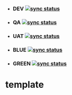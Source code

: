 - ### DEV [![sync status](https://argocd.devops.eu-west-1.digitalmonster.click/api/badge?name=comments-dev-dta-eu-west-1&revision=true)](https://argocd.digitalmonster.click/applications/comments-dev-dta-eu-west-1)
- ### QA [![sync status](https://argocd.devops.eu-west-1.digitalmonster.click/api/badge?name=comments-qa-dta-eu-west-1&revision=true)](https://argocd.digitalmonster.click/applications/comments-qa-dta-eu-west-1)
- ### UAT [![sync status](https://argocd.devops.eu-west-1.digitalmonster.click/api/badge?name=comments-uat-dta-eu-west-1&revision=true)](https://argocd.digitalmonster.click/applications/comments-uat-dta-eu-west-1)
- ### BLUE [![sync status](https://argocd.devops.eu-west-1.digitalmonster.click/api/badge?name=comments-blue-prod-eu-west-1&revision=true)](https://argocd.digitalmonster.click/applications/comments-blue-prod-eu-west-1)
- ### GREEN [![sync status](https://argocd.devops.eu-west-1.digitalmonster.click/api/badge?name=comments-green-prod-eu-west-1&revision=true)](https://argocd.digitalmonster.click/applications/comments-green-prod-eu-west-1)


# template